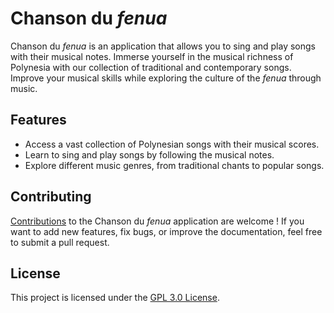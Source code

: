 # Chanson du *fenua*

Chanson du *fenua* is an application that allows you to sing and play songs with their musical notes. Immerse yourself in the musical richness of Polynesia with our collection of traditional and contemporary songs. Improve your musical skills while exploring the culture of the *fenua* through music.

## Features

- Access a vast collection of Polynesian songs with their musical scores.
- Learn to sing and play songs by following the musical notes.
- Explore different music genres, from traditional chants to popular songs.

## Contributing

[Contributions](./CONTRIBUTING.md) to the Chanson du *fenua* application are welcome ! If you want to add new features, fix bugs, or improve the documentation, feel free to submit a pull request.

## License

This project is licensed under the [GPL 3.0 License](LICENSE.md).
